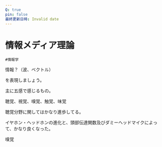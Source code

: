```yaml
---
Q: true
pin: false
最終更新日時: Invalid date
---
```

# 情報メディア理論

`#情報学`

情報？（波、ベクトル）

を表現しましょう。

主に五感で感じるもの。

聴覚、視覚、嗅覚、触覚、味覚

聴覚分野に関してはかなり進歩してる。

イヤホン・ヘッドホンの進化と、頭部伝達関数及びダミーヘッドマイクによって、かなり良くなった。

嗅覚